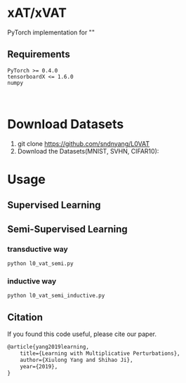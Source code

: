 # xAT/xVAT

PyTorch implementation for ""

## Requirements

    PyTorch >= 0.4.0
    tensorboardX <= 1.6.0
    numpy


​    
# Download Datasets

1. git clone https://github.com/sndnyang/L0VAT 
2. Download the Datasets(MNIST, SVHN, CIFAR10):
   
# Usage

## Supervised Learning

## Semi-Supervised Learning


### transductive way

    python l0_vat_semi.py

### inductive way

    python l0_vat_semi_inductive.py



## Citation

If you found this code useful, please cite our paper.

```latex
@article{yang2019learning,
	title={Learning with Multiplicative Perturbations},
	author={Xiulong Yang and Shihao Ji},
	year={2019},
}
```

​    

